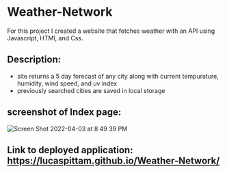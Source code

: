 # Weather-Network


For this project I created a website that fetches weather with an API using Javascript, HTMl, and Css.

## Description:
 - site returns a 5 day forecast of any city along with current tempurature, humidity, wind speed, and uv index
 - previously searched cities are saved in local storage


## screenshot of Index page:
![Screen Shot 2022-04-03 at 8 49 39 PM](https://user-images.githubusercontent.com/98059989/161457170-613fb9e6-f014-4e73-8715-006afef6703a.png)




## Link to deployed application: https://lucaspittam.github.io/Weather-Network/

